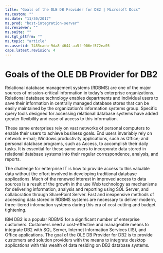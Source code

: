 ```yaml
---
title: "Goals of the OLE DB Provider for DB2 | Microsoft Docs"
ms.custom: ""
ms.date: "11/30/2017"
ms.prod: "host-integration-server"
ms.reviewer: ""
ms.suite: ""
ms.tgt_pltfrm: ""
ms.topic: "article"
ms.assetid: 7485caeb-9da8-4644-aa5f-906ef572ea05
caps.latest.revision: 4
---
```

# Goals of the OLE DB Provider for DB2
Relational database management systems (RDBMS) are one of the major sources of mission-critical information in today's enterprise organizations. Relational database technology enables departments and individual users to save their information in centrally managed database stores that can be easily maintained by the organization's information systems group. Specific query tools designed for accessing relational database systems have added greater flexibility and ease of access to this information.  
  
 These same enterprises rely on vast networks of personal computers to enable their users to achieve business goals. End users invariably rely on network e-mail; Windows productivity applications, such as Office; and personal database programs, such as Access, to accomplish their daily tasks. It is essential for these same users to incorporate data stored in relational database systems into their regular correspondence, analysis, and reports.  
  
 The challenge for enterprise IT  is how to provide access to this valuable data without the effort involved in developing traditional database applications. Much of the renewed interest in improved access to data sources is a result of the growth in the use Web technology as mechanisms for delivering information, analysis and reporting using SQL Server, and collaboration through SharePoint Server. Fast and inexpensive methods of accessing data stored in RDBMS systems are necessary to deliver modern, three-tiered information systems during this era of cost cutting and budget tightening.  
  
 IBM DB2 is a popular RDBMS for a significant number of enterprise customers. Customers need a cost-effective and manageable means to integrate DB2 with SQL Server, Internet Information Services (IIS), and Office applications. The goal of the OLE DB Provider for DB2 is to provide customers and solution providers with the means to integrate desktop applications with this wealth of data residing on DB2 database systems.